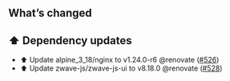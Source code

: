 ## What’s changed

## ⬆️ Dependency updates

- ⬆️ Update alpine_3_18/nginx to v1.24.0-r6 @renovate ([#526](https://github.com/hassio-addons/addon-zwave-js-ui/pull/526))
- ⬆️ Update zwave-js/zwave-js-ui to v8.18.0 @renovate ([#528](https://github.com/hassio-addons/addon-zwave-js-ui/pull/528))
